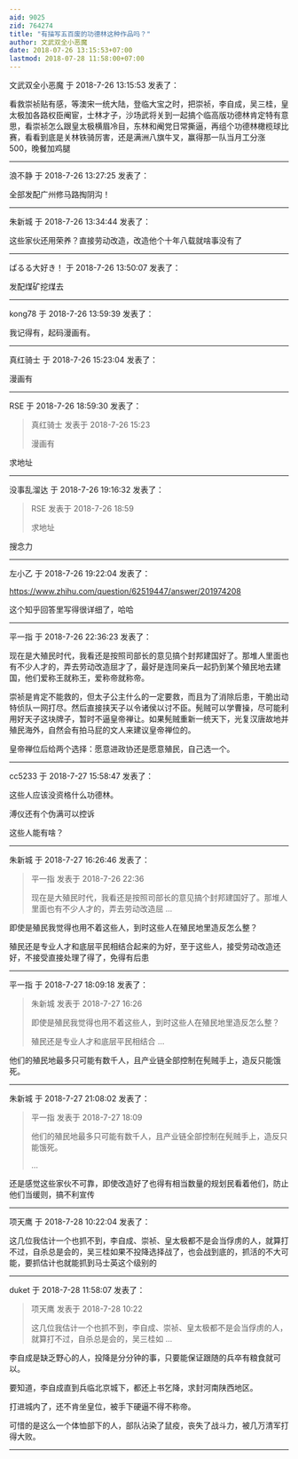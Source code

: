 ```yaml
---
aid: 9025
zid: 764274
title: "有描写五百废的功德林这种作品吗？"
author: 文武双全小恶魔
date: 2018-07-26 13:15:53+07:00
lastmod: 2018-07-28 11:58:00+07:00
---
```


文武双全小恶魔 于 2018-7-26 13:15:53 发表了：

看救崇祯贴有感，等澳宋一统大陆，登临大宝之时，把崇祯，李自成，吴三桂，皇太极加各路权臣阉宦，士林才子，沙场武将关到一起搞个临高版功德林肯定特有意思，看崇祯怎么跟皇太极横眉冷目，东林和阉党日常撕逼，再组个功德林橄榄球比赛，看看到底是关林铁骑厉害，还是满洲八旗牛叉，赢得那一队当月工分涨 500，晚餐加鸡腿

---

浪不静 于 2018-7-26 13:27:25 发表了：

全部发配广州修马路掏阴沟！

---

朱新城 于 2018-7-26 13:34:44 发表了：

这些家伙还用荣养？直接劳动改造，改造他个十年八载就啥事没有了

---

ぱるる大好き！ 于 2018-7-26 13:50:07 发表了：

发配煤矿挖煤去

---

kong78 于 2018-7-26 13:59:39 发表了：

我记得有，起码漫画有。

---

真红骑士 于 2018-7-26 15:23:04 发表了：

漫画有

---

RSE 于 2018-7-26 18:59:30 发表了：

> 真红骑士 发表于 2018-7-26 15:23
>
> 漫画有

求地址

---

没事乱溜达 于 2018-7-26 19:16:32 发表了：

> RSE 发表于 2018-7-26 18:59
>
> 求地址

搜念力

---

左小乙 于 2018-7-26 19:22:04 发表了：

https://www.zhihu.com/question/62519447/answer/201974208

这个知乎回答里写得很详细了，哈哈

---

平一指 于 2018-7-26 22:36:23 发表了：

现在是大殖民时代，我看还是按照司部长的意见搞个封邦建国好了。那堆人里面也有不少人才的，弄去劳动改造屈才了，最好是连同亲兵一起扔到某个殖民地去建国，他们爱称王就称王，爱称帝就称帝。

崇祯是肯定不能救的，但太子公主什么的一定要救，而且为了消除后患，干脆出动特侦队一网打尽。然后直接挟天子以令诸侯以讨不臣。髡贼可以学曹操，尽可能利用好天子这块牌子，暂时不逼皇帝禅让。如果髡贼重新一统天下，光复汉唐故地并殖民海外，自然会有拍马屁的文人来建议皇帝禅位的。

皇帝禅位后给两个选择：愿意进政协还是愿意殖民，自己选一个。

---

cc5233 于 2018-7-27 15:58:47 发表了：

这些人应该没资格什么功德林。

溥仪还有个伪满可以控诉

这些人能有啥？

---

朱新城 于 2018-7-27 16:26:46 发表了：

> 平一指 发表于 2018-7-26 22:36
>
> 现在是大殖民时代，我看还是按照司部长的意见搞个封邦建国好了。那堆人里面也有不少人才的，弄去劳动改造屈 ...

即使是殖民我觉得也用不着这些人，到时这些人在殖民地里造反怎么整？

殖民还是专业人才和底层平民相结合起来的为好，至于这些人，接受劳动改造还好，不接受直接处理了得了，免得有后患

---

平一指 于 2018-7-27 18:09:18 发表了：

> 朱新城 发表于 2018-7-27 16:26
>
> 即使是殖民我觉得也用不着这些人，到时这些人在殖民地里造反怎么整？
>
> 殖民还是专业人才和底层平民相结合 ...

他们的殖民地最多只可能有数千人，且产业链全部控制在髡贼手上，造反只能饿死。

---

朱新城 于 2018-7-27 21:08:02 发表了：

> 平一指 发表于 2018-7-27 18:09
>
> 他们的殖民地最多只可能有数千人，且产业链全部控制在髡贼手上，造反只能饿死。
>
> ...

还是感觉这些家伙不可靠，即使改造好了也得有相当数量的规划民看着他们，防止他们当缓则，搞不利宣传

---

项天鹰 于 2018-7-28 10:22:04 发表了：

这几位我估计一个也抓不到，李自成、崇祯、皇太极都不是会当俘虏的人，就算打不过，自杀总是会的，吴三桂如果不投降选择战了，也会战到底的，抓活的不大可能，要抓估计也就能抓到马士英这个级别的

---

duket 于 2018-7-28 11:58:07 发表了：

> 项天鹰 发表于 2018-7-28 10:22
>
> 这几位我估计一个也抓不到，李自成、崇祯、皇太极都不是会当俘虏的人，就算打不过，自杀总是会的，吴三桂如 ...

李自成是缺乏野心的人，投降是分分钟的事，只要能保证跟随的兵卒有粮食就可以。

要知道，李自成直到兵临北京城下，都还上书乞降，求封河南陕西地区。

打进城内了，还不肯坐皇位，被手下硬逼不得不称帝。

可惜的是这么一个体恤部下的人，部队沾染了鼠疫，丧失了战斗力，被几万清军打得大败。

---
